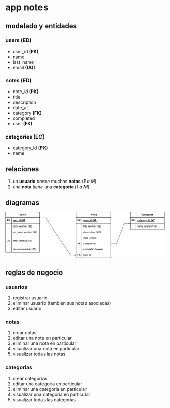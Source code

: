 # app notes

## modelado y entidades

### users **(ED)**

- user_id **(PK)**
- name
- last_name
- email **(UQ)**

### notes **(ED)**

- note_id **(PK)**
- title
- description
- date_at
- category **(FK)**
- completed
- user **(FK)**

### categories **(EC)**

- category_id **(PK)**
- name

## relaciones

1. un **usuario** _posee_ muchas **notas** (_1 a M_).
1. una **nota** _tiene_ una **categoria** (_1 a M_).

## diagramas

![modelo relacional de la Db](./modelado-notas.png)

## reglas de negocio

### usuarios

1.  registrar usuario
1.  eliminar usuario (tambien sus notas asociadas)
1.  editar usuario

### notas

1. crear notas
1. editar una nota en particular
1. eliminar una nota en particular
1. visualizar una nota en particular
1. visualizar todas las notas

### categorias

1. crear categorias
1. editar una categoria en particular
1. eliminar una categoria en particular
1. visualizar una categoria en particular
1. visualizar todas las categorias
